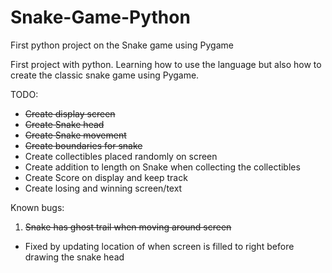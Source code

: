 # Snake-Game-Python
First python project on the Snake game using Pygame 

First project with python. Learning how to use the language but also how to create the classic snake game using Pygame.


TODO:
- ~~Create display screen~~
- ~~Create Snake head~~
- ~~Create Snake movement~~
- ~~Create boundaries for snake~~
- Create collectibles placed randomly on screen
- Create addition to length on Snake when collecting the collectibles 
- Create Score on display and keep track
- Create losing and winning screen/text


Known bugs:
1.  ~~Snake has ghost trail when moving around screen~~ 
* Fixed by updating location of when screen is filled to right before drawing the snake head